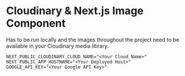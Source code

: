 # Cloudinary & Next.js Image Component

Has to be run locally and the images throughout the project need to be available in your Cloudinary media library.

```
NEXT_PUBLIC_CLOUDINARY_CLOUD_NAME="<Your Cloud Name>"
NEXT_PUBLIC_APP_HOSTNAME="<Your Deployed Host>"
GOOGLE_API_KEY="<Your Google API Key>"
```
